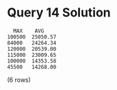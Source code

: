 # Query 14 Solution

```
  MAX    AVG
100500	25050.57
84000	24264.34
120000	20539.00
115000	23009.65
100000	14353.58
45500	14268.00
```

(6 rows)
